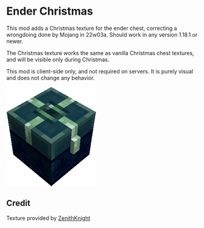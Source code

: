 # Ender Christmas
This mod adds a Christmas texture for the ender chest, correcting a wrongdoing done by Mojang in 22w03a. Should work in any version 1.18.1 or newer.

The Christmas texture works the same as vanilla Christmas chest textures, and will be visible only during Christmas.

This mod is client-side only, and not required on servers. It is purely visual and does not change any behavior.

![Image](src/main/resources/assets/ender_christmas/icon.png)

## Credit
Texture provided by [ZenithKnight](https://github.com/ZenithRogue)
